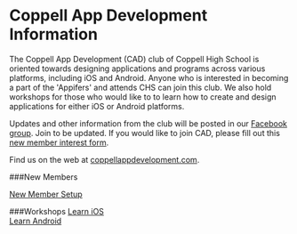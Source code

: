 # Coppell App Development Information

The Coppell App Development (CAD) club of Coppell High School is oriented towards designing applications and programs across various platforms, including iOS and Android. Anyone who is interested in becoming a part of the 'Appifers' and attends CHS can join this club. We also hold workshops for those who would like to to learn how to create and design applications for either iOS or Android platforms.

Updates and other information from the club will be posted in our [Facebook group](https://www.facebook.com/groups/appify/). Join to be updated. If you would like to join CAD, please fill out this [new member interest form](http://tinyurl.com/cadsignupform).

Find us on the web at [coppellappdevelopment.com](http://coppellappdevelopment.com/).

###New Members

[New Member Setup](https://github.com/CoppellAppDevelopment/new-members)  

###Workshops
[Learn iOS](https://github.com/CoppellAppDevelopment/Learn-iOS)  
[Learn Android](https://github.com/CoppellAppDevelopment/Learn-Android)
